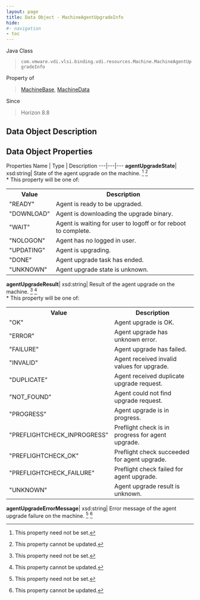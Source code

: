 ```yaml
---
layout: page
title: Data Object - MachineAgentUpgradeInfo
hide:
#- navigation
- toc
---
```






Java Class
> `com.vmware.vdi.vlsi.binding.vdi.resources.Machine.MachineAgentUpgradeInfo`

Property of
> [MachineBase](vdi.resources.Machine.MachineBase.md#field_detail), [MachineData](vdi.resources.Machine.MachineData.md#field_detail)

Since
> Horizon 8.8


## Data Object Description

## Data Object Properties
Properties
Name |  Type |  Description
---|---|---
**agentUpgradeState**|  xsd:string|  State of the agent upgrade on the machine. [^1] [^2] <br>* This property will be one of:<br><table><tr><th>Value</th><th>Description</th></tr><tr><td>"READY"</td><td>Agent is ready to be upgraded.</td></tr><tr><td>"DOWNLOAD"</td><td>Agent is downloading the upgrade binary.</td></tr><tr><td>"WAIT"</td><td>Agent is waiting for user to logoff or for reboot to complete.</td></tr><tr><td>"NOLOGON"</td><td>Agent has no logged in user.</td></tr><tr><td>"UPDATING"</td><td>Agent is upgrading.</td></tr><tr><td>"DONE"</td><td>Agent upgrade task has ended.</td></tr><tr><td>"UNKNOWN"</td><td>Agent upgrade state is unknown.</td></tr></table>
**agentUpgradeResult**|  xsd:string|  Result of the agent upgrade on the machine. [^1] [^2] <br>* This property will be one of:<br><table><tr><th>Value</th><th>Description</th></tr><tr><td>"OK"</td><td>Agent upgrade is OK.</td></tr><tr><td>"ERROR"</td><td>Agent upgrade has unknown error.</td></tr><tr><td>"FAILURE"</td><td>Agent upgrade has failed.</td></tr><tr><td>"INVALID"</td><td>Agent received invalid values for upgrade.</td></tr><tr><td>"DUPLICATE"</td><td>Agent received duplicate upgrade request.</td></tr><tr><td>"NOT_FOUND"</td><td>Agent could not find upgrade request.</td></tr><tr><td>"PROGRESS"</td><td>Agent upgrade is in progress.</td></tr><tr><td>"PREFLIGHTCHECK_INPROGRESS"</td><td>Preflight check is in progress for agent upgrade.</td></tr><tr><td>"PREFLIGHTCHECK_OK"</td><td>Preflight check succeeded for agent upgrade.</td></tr><tr><td>"PREFLIGHTCHECK_FAILURE"</td><td>Preflight check failed for agent upgrade.</td></tr><tr><td>"UNKNOWN"</td><td>Agent upgrade result is unknown.</td></tr></table>
**agentUpgradeErrorMessage**|  xsd:string|  Error message of the agent upgrade failure on the machine. [^1] [^2]


 


[^1]: This property need not be set.
[^2]: This property cannot be updated.